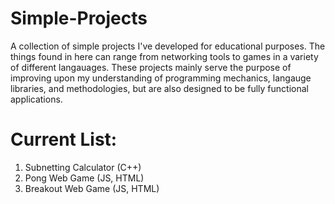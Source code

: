 # Simple-Projects
A collection of simple projects I've developed for educational purposes. The things found in here can range from networking tools to games in a variety of different langauages. These projects mainly serve the purpose of improving upon my understanding of programming mechanics, langauge libraries, and methodologies, but are also designed to be fully functional applications.

# Current List:
  1. Subnetting Calculator (C++)
  2. Pong Web Game (JS, HTML)
  3. Breakout Web Game (JS, HTML)
